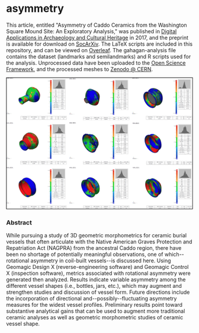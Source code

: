 # asymmetry

This article, entitled "Asymmetry of Caddo Ceramics from the Washington Square Mound Site: An Exploratory Analysis," was published in [Digital Applications in Archaeology and Cultural Heritage](https://doi.org/10.1016/j.daach.2017.04.003) in 2017, and the preprint is available for download on [SocArXiv](https://osf.io/preprints/socarxiv/6atz3/). The LaTeX scripts are included in this repository, and can be viewed on [Overleaf](https://www.overleaf.com/read/rxqcygdgcjbf). The gahagan-analysis file contains the dataset (landmarks and semilandmarks) and R scripts used for the analysis. Unprocessed data have been uploaded to the [Open Science Framework](https://osf.io/dzktb/), and the processed meshes to [Zenodo @ CERN](https://zenodo.org/communities/wsm-41na49/?page=1&size=20).

![](SS_2015_Figure_5.jpg)

### Abstract

While pursuing a study of 3D geometric morphometrics for ceramic burial vessels that often articulate with the Native American Graves Protection and Repatriation Act (NAGPRA) from the ancestral Caddo region, there have been no shortage of potentially meaningful observations, one of which--rotational asymmetry in coil-built vessels--is discussed here. Using Geomagic Design X (reverse-engineering software) and Geomagic Control X (inspection software), metrics associated with rotational asymmetry were generated then analyzed. Results indicate variable asymmetry among the different vessel shapes (i.e., bottles, jars, etc.), which may augment and strengthen studies and discussion of vessel form. Future directions include the incorporation of directional and--possibly--fluctuating asymmetry measures for the widest vessel profiles. Preliminary results point toward substantive analytical gains that can be used to augment more traditional ceramic analyses as well as geometric morphometric studies of ceramic vessel shape.
